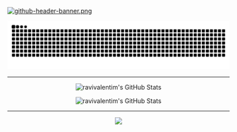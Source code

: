 
<!-- Github banner -->
[![github-header-banner.png](https://i.postimg.cc/L8RYcFFH/github-header-banner.png)](https://github.com/ravivalentim)

<!--
<picture>
  <source media="(prefers-color-scheme: dark)" srcset="https://github.com/ravivalentim/ravivalentim/blob/output/github-contribution-grid-snake-dark.svg" />
  <source media="(prefers-color-scheme: light)" srcset="https://github.com/ravivalentim/ravivalentim/blob/output/github-contribution-grid-snake.svg" />
  <img alt="github-snake" src="https://github.com/ravivalentim/ravivalentim/blob/output/github-contribution-grid-snake.svg" />
</picture>
-->

<!-- Snake animation -->
<picture>
  <source media="(prefers-color-scheme: dark)" srcset="https://raw.githubusercontent.com/ravivalentim/ravivalentim/output/github-contribution-grid-snake-dark.svg">
  <source media="(prefers-color-scheme: light)" srcset="https://raw.githubusercontent.com/ravivalentim/ravivalentim/output/github-contribution-grid-snake.svg">
  <img alt="grid snake animation" src="https://raw.githubusercontent.com/ravivalentim/ravivalentim/output/github-contribution-grid-snake.svg">
</picture>

<hr>

<p align="center">
    <img src="https://streak-stats.demolab.com?user=ravivalentim&theme=tokyonight&hide_border=true" alt="ravivalentim's GitHub Stats" />
</p>

<p align="center">
    <img src="https://github-readme-stats.vercel.app/api?username=ravivalentim&theme=tokyonight&show_icons=true&hide_border=true&count_private=true" alt="ravivalentim's GitHub Stats" />
</p>

<hr>

<p align="center">
  <a href="mailto:contato.rav@proton.me">
    <img src="https://img.shields.io/badge/Email-contato.rav%40proton.me-6d4aff?style=for-the-badge&logo=protonmail&logoColor=white" />
  </a>
</p>


